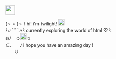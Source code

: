 <img src="https://i.imgur.com/uC02KxH.png" width="auto" height="30">

(ヽ  ⑅  (ヽ          ꒰ hi! i'm twilight! <img src="https://i.imgur.com/PWUbRza.png" width="20" height="auto">  
꒰〃´ ˆ `〃꒱ currently exploring the world of html ♡ ꒱  
ణﾉ　っ<img src="https://i.imgur.com/ig9EiGJ.png" width="20" height="auto">っ  
⊂、 　ﾉ i hope you have an amazing day !  
　　∪
